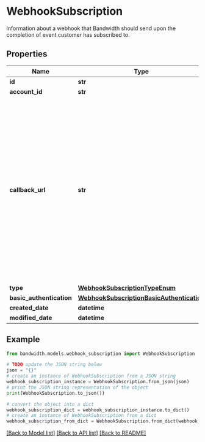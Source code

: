 # WebhookSubscription

Information about a webhook that Bandwidth should send upon the completion of event customer has subscribed to.

## Properties

Name | Type | Description | Notes
------------ | ------------- | ------------- | -------------
**id** | **str** |  | [optional] 
**account_id** | **str** |  | [optional] 
**callback_url** | **str** | Callback URL to receive status updates from Bandwidth. When a webhook subscription is registered with Bandwidth under a given account ID, it will be used to send status updates for all requests submitted under that account ID. | 
**type** | [**WebhookSubscriptionTypeEnum**](WebhookSubscriptionTypeEnum.md) |  | [optional] 
**basic_authentication** | [**WebhookSubscriptionBasicAuthentication**](WebhookSubscriptionBasicAuthentication.md) |  | [optional] 
**created_date** | **datetime** |  | [optional] 
**modified_date** | **datetime** |  | [optional] 

## Example

```python
from bandwidth.models.webhook_subscription import WebhookSubscription

# TODO update the JSON string below
json = "{}"
# create an instance of WebhookSubscription from a JSON string
webhook_subscription_instance = WebhookSubscription.from_json(json)
# print the JSON string representation of the object
print(WebhookSubscription.to_json())

# convert the object into a dict
webhook_subscription_dict = webhook_subscription_instance.to_dict()
# create an instance of WebhookSubscription from a dict
webhook_subscription_from_dict = WebhookSubscription.from_dict(webhook_subscription_dict)
```
[[Back to Model list]](../README.md#documentation-for-models) [[Back to API list]](../README.md#documentation-for-api-endpoints) [[Back to README]](../README.md)


